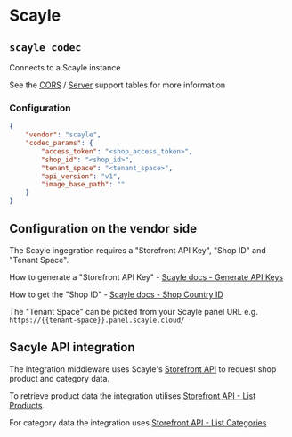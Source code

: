 # Scayle

## `scayle codec`

Connects to a Scayle instance

See the [CORS](../../../README.md#cors-support-table) / [Server](../../../README.md#server-support-table) support tables for more information

### Configuration

```json
{
	"vendor": "scayle",
	"codec_params": {
		"access_token": "<shop_access_token>",
		"shop_id": "<shop_id>",
		"tenant_space": "<tenant_space>",
		"api_version": "v1",
		"image_base_path": ""
	}
}
```

## Configuration on the vendor side

The Scayle ingegration requires a "Storefront API Key", "Shop ID" and "Tenant Space".

How to generate a "Storefront API Key" - [Scayle docs - Generate API Keys](https://scayle.dev/en/user-guide/settings/general/api-keys#generate-api-keys)

How to get the "Shop ID" - [Scayle docs - Shop Country ID](https://scayle.dev/en/developer-guide/introduction/apis#country-identification)

The "Tenant Space" can be picked from your Scayle panel URL e.g. `https://{{tenant-space}}.panel.scayle.cloud/`

## Sacyle API integration

The integration middleware uses Scayle's [Storefront API](https://scayle.dev/en/api-guides/storefront-api) to request shop product and category data.

To retrieve product data the integration utilises [Storefront API - List Products](https://scayle.dev/en/api-guides/storefront-api/resources/products/list-products).

For category data the integration uses [Storefront API - List Categories](https://scayle.dev/en/api-guides/storefront-api/resources/categories/list-categories)
